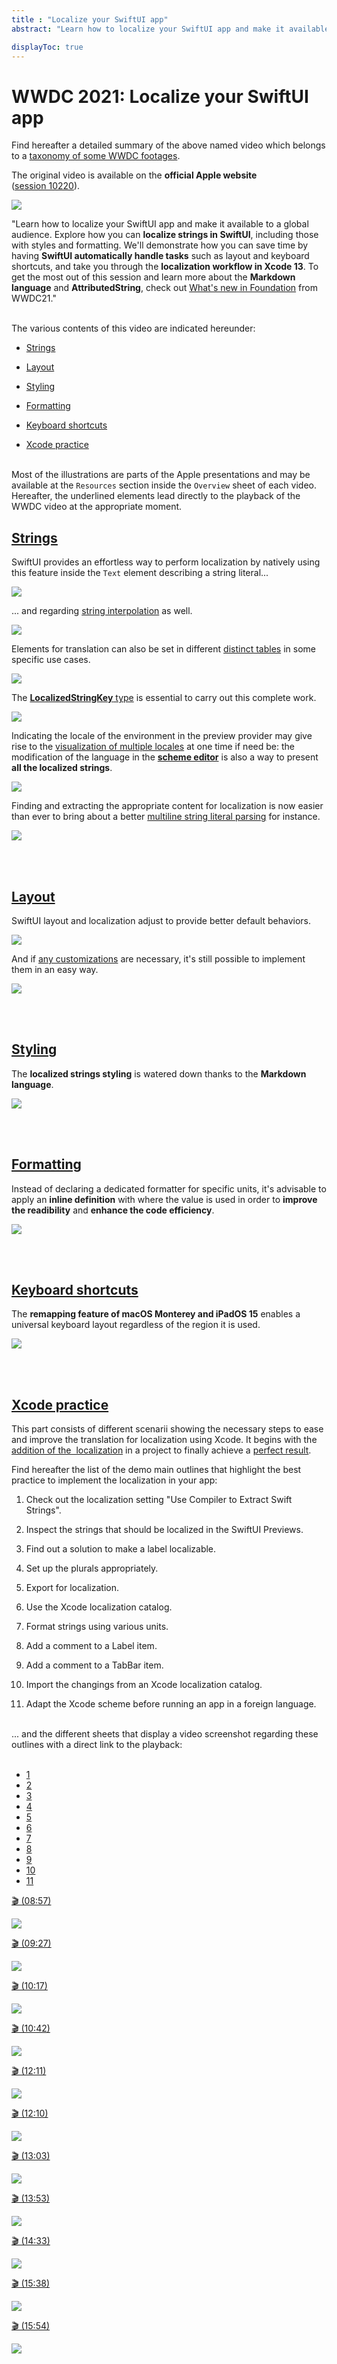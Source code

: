 ```yaml
---
title : "Localize your SwiftUI app"
abstract: "Learn how to localize your SwiftUI app and make it available to a global audience."

displayToc: true
---
```


# WWDC 2021: Localize your SwiftUI app
Find hereafter a detailed summary of the above named video which belongs to a [taxonomy&nbsp;of&nbsp;some&nbsp;WWDC&nbsp;footages](../../).

The original video is available on the **official Apple website** ([session&nbsp;10220](https://developer.apple.com/videos/play/wwdc2021/10220/)).

![](../../../../../images/iOSdev/wwdc21-10220.png)

"Learn how to localize your SwiftUI app and make it available to a global audience. Explore how you can **localize strings in SwiftUI**, including those with styles and formatting. We'll demonstrate how you can save time by having **SwiftUI automatically handle tasks** such as layout and keyboard shortcuts, and take you through the **localization workflow in Xcode&nbsp;13**. To get the most out of this session and learn more about the **Markdown language** and **AttributedString**, check out [What's&nbsp;new&nbsp;in&nbsp;Foundation](../2110109) from WWDC21."

</br>The various contents of this video are indicated hereunder:
- [Strings](#strings)

- [Layout](#layout)

- [Styling](#styling)

- [Formatting](#formatting)

- [Keyboard&nbsp;shortcuts](#keyboard-shortcuts)

- [Xcode&nbsp;practice](#xcode-practice)

</br>Most of the illustrations are parts of the Apple presentations and may be available at the `Resources` section inside the `Overview` sheet of each video.
</br>Hereafter, the underlined elements lead directly to the playback of the WWDC video at the appropriate moment.
</br>
## [Strings](https://developer.apple.com/videos/play/wwdc2021/10220/?time=79)

SwiftUI provides an effortless way to perform localization by natively using this feature inside the `Text` element describing a string literal...

![](../../../../../images/iOSdev/wwdc21-10220-Strings_1.png)

... and regarding [string&nbsp;interpolation](https://developer.apple.com/videos/play/wwdc2021/10220/?time=105) as well.

![](../../../../../images/iOSdev/wwdc21-10220-Strings_2.png)

Elements for translation can also be set in different [distinct&nbsp;tables](https://developer.apple.com/videos/play/wwdc2021/10220/?time=125) in some specific use cases.

![](../../../../../images/iOSdev/wwdc21-10220-Strings_3.png)

The [**LocalizedStringKey**&nbsp;type](https://developer.apple.com/videos/play/wwdc2021/10220/?time=160) is essential to carry out this complete work.

![](../../../../../images/iOSdev/wwdc21-10220-Strings_4.png)

Indicating the locale of the environment in the preview provider may give rise to the [visualization&nbsp;of&nbsp;multiple&nbsp;locales](https://developer.apple.com/videos/play/wwdc2021/10220/?time=191) at one time if need be: the modification of the language in the <a style="text-decoration: underline;" role="button" onclick="$('#XcodePractice11_tab').trigger('click');document.getElementById('xcode-practice').scrollIntoView({ behavior: 'smooth', block: 'start' })">**scheme editor**</a> is also a way to present **all the localized strings**.

![](../../../../../images/iOSdev/wwdc21-10220-Strings_5.png)

Finding and extracting the appropriate content for localization is now easier than ever to bring about a better [multiline&nbsp;string&nbsp;literal&nbsp;parsing](https://developer.apple.com/videos/play/wwdc2021/10220/?time=209) for instance. 

![](../../../../../images/iOSdev/wwdc21-10220-Strings_6.png)

</br></br>
## [Layout](https://developer.apple.com/videos/play/wwdc2021/10220/?time=235)

SwiftUI layout and localization adjust to provide better default behaviors.

![](../../../../../images/iOSdev/wwdc21-10220-Layout_1.png)

And if [any&nbsp;customizations](https://developer.apple.com/videos/play/wwdc2021/10220/?time=277) are necessary, it's still possible to implement them in an easy way.

![](../../../../../images/iOSdev/wwdc21-10220-Layout_2.png)


</br></br>
## [Styling](https://developer.apple.com/videos/play/wwdc2021/10220/?time=290)

The **localized strings styling** is watered down thanks to the **Markdown language**.

![](../../../../../images/iOSdev/wwdc21-10220-Styling.png)

</br></br>
## [Formatting](https://developer.apple.com/videos/play/wwdc2021/10220/?time=349)

Instead of declaring a dedicated formatter for specific units, it's advisable to apply an **inline definition** with where the value is used in order to **improve the readibility** and **enhance the code efficiency**.

![](../../../../../images/iOSdev/wwdc21-10220-Formatting.png)

</br></br>
## [Keyboard&nbsp;shortcuts](https://developer.apple.com/videos/play/wwdc2021/10220/?time=392)

The **remapping feature of macOS&nbsp;Monterey and iPadOS&nbsp;15** enables a universal keyboard layout regardless of the region it is used.

![](../../../../../images/iOSdev/wwdc21-10220-KeyboardShortcuts.png)

</br></br>
## [Xcode&nbsp;practice](https://developer.apple.com/videos/play/wwdc2021/10220/?time=482)

This part consists of different scenarii showing the necessary steps to ease and improve the translation for localization using Xcode. 
It begins with the [addition&nbsp;of&nbsp;the&nbsp; localization](https://developer.apple.com/videos/play/wwdc2021/10220/?time=495) in a project to finally achieve a [perfect&nbsp;result](https://developer.apple.com/videos/play/wwdc2021/10220/?time=969).

Find hereafter the list of the demo main outlines that highlight the best practice to implement the localization in your app:

1. Check out the localization setting "Use Compiler to Extract Swift Strings".

2. Inspect the strings that should be localized in the SwiftUI Previews.

3. Find out a solution to make a label localizable.

4. Set up the plurals appropriately.

5. Export for localization.

6. Use the Xcode localization catalog.

7. Format strings using various units.

8. Add a comment to a Label item.

9. Add a comment to a TabBar item.

10. Import the changings from an Xcode localization catalog.

11. Adapt the Xcode scheme before running an app in a foreign language.

</br>
... and the different sheets that display a video screenshot regarding these outlines with a direct link to the playback: 
</br></br>

<ul class="nav nav-tabs" role="tablist">
    <li class="nav-item" role="presentation">
        <a class="nav-link active"
           data-bs-toggle="tab" 
           href="#XcodePractice1"
           id="XcodePractice1_tab"
           role="tab" 
           aria-selected="true">1</a>
    </li>
    <li class="nav-item" role="presentation">
        <a class="nav-link"
           data-bs-toggle="tab" 
           href="#XcodePractice2"
           id="XcodePractice2_tab"
           role="tab" 
           aria-selected="false">2</a>
    </li>
    <li class="nav-item" role="presentation">
        <a class="nav-link"
           data-bs-toggle="tab" 
           href="#XcodePractice3"
           id="XcodePractice3_tab"
           role="tab" 
           aria-selected="false">3</a>
    </li>
    <li class="nav-item" role="presentation">
        <a class="nav-link"
           data-bs-toggle="tab" 
           href="#XcodePractice4"
           id="XcodePractice4_tab"
           role="tab" 
           aria-selected="false">4</a>
    </li>
    <li class="nav-item" role="presentation">
        <a class="nav-link"
           data-bs-toggle="tab" 
           href="#XcodePractice5"
           id="XcodePractice5_tab"
           role="tab" 
           aria-selected="false">5</a>
    </li>
    <li class="nav-item" role="presentation">
        <a class="nav-link"
           data-bs-toggle="tab" 
           href="#XcodePractice6"
           id="XcodePractice6_tab"
           role="tab" 
           aria-selected="false">6</a>
    </li>
    <li class="nav-item" role="presentation">
        <a class="nav-link"
           data-bs-toggle="tab" 
           href="#XcodePractice7"
           id="XcodePractice7_tab"
           role="tab" 
           aria-selected="false">7</a>
    </li>
    <li class="nav-item" role="presentation">
        <a class="nav-link"
           data-bs-toggle="tab" 
           href="#XcodePractice8"
           id="XcodePractice8_tab"
           role="tab" 
           aria-selected="false">8</a>
    </li>
    <li class="nav-item" role="presentation">
        <a class="nav-link"
           data-bs-toggle="tab" 
           href="#XcodePractice9"
           id="XcodePractice9_tab"
           role="tab" 
           aria-selected="false">9</a>
    </li>
    <li class="nav-item" role="presentation">
        <a class="nav-link"
           data-bs-toggle="tab" 
           href="#XcodePractice10"
           id="XcodePractice10_tab"
           role="tab" 
           aria-selected="false">10</a>
    </li>
    <li class="nav-item" role="presentation">
        <a class="nav-link"
           data-bs-toggle="tab" 
           href="#XcodePractice11"
           id="XcodePractice11_tab"
           role="tab" 
           aria-selected="false">11</a>
    </li>
</ul>

<div class="tab-content">
<div class="tab-pane show active" id="XcodePractice1" role="tabpanel">

<a alt="Click to playback the video at the indicated time." href="https://developer.apple.com/videos/play/wwdc2021/10220/?time=537">🎬 (08:57)</a> 

![](../../../../../images/iOSdev/wwdc21-10220-XcodePractice_1.png)
</div>

<div class="tab-pane" id="XcodePractice2" role="tabpanel">

<a alt="Click to playback the video at the indicated time." href="https://developer.apple.com/videos/play/wwdc2021/10220/?time=567">🎬 (09:27)</a> 

![](../../../../../images/iOSdev/wwdc21-10220-XcodePractice_2.png)
</div>

<div class="tab-pane" id="XcodePractice3" role="tabpanel">

<a alt="Click to playback the video at the indicated time." href="https://developer.apple.com/videos/play/wwdc2021/10220/?time=617">🎬 (10:17)</a> 

![](../../../../../images/iOSdev/wwdc21-10220-XcodePractice_3.png)
</div>

<div class="tab-pane" id="XcodePractice4" role="tabpanel">

<a alt="Click to playback the video at the indicated time." href="https://developer.apple.com/videos/play/wwdc2021/10220/?time=642">🎬 (10:42)</a> 

![](../../../../../images/iOSdev/wwdc21-10220-XcodePractice_4.png)
</div>

<div class="tab-pane" id="XcodePractice5" role="tabpanel">

<a alt="Click to playback the video at the indicated time." href="https://developer.apple.com/videos/play/wwdc2021/10220/?time=691">🎬 (12:11)</a> 

![](../../../../../images/iOSdev/wwdc21-10220-XcodePractice_5.png)
</div>

<div class="tab-pane" id="XcodePractice6" role="tabpanel">

<a alt="Click to playback the video at the indicated time." href="https://developer.apple.com/videos/play/wwdc2021/10220/?time=730">🎬 (12:10)</a> 

![](../../../../../images/iOSdev/wwdc21-10220-XcodePractice_6.png)
</div>

<div class="tab-pane" id="XcodePractice7" role="tabpanel">

<a alt="Click to playback the video at the indicated time." href="https://developer.apple.com/videos/play/wwdc2021/10220/?time=783">🎬 (13:03)</a> 

![](../../../../../images/iOSdev/wwdc21-10220-XcodePractice_7.png)
</div>

<div class="tab-pane" id="XcodePractice8" role="tabpanel">

<a alt="Click to playback the video at the indicated time." href="https://developer.apple.com/videos/play/wwdc2021/10220/?time=833">🎬 (13:53)</a> 

![](../../../../../images/iOSdev/wwdc21-10220-XcodePractice_8.png)
</div>

<div class="tab-pane" id="XcodePractice9" role="tabpanel">

<a alt="Click to playback the video at the indicated time." href="https://developer.apple.com/videos/play/wwdc2021/10220/?time=873">🎬 (14:33)</a> 

![](../../../../../images/iOSdev/wwdc21-10220-XcodePractice_9.png)
</div>

<div class="tab-pane" id="XcodePractice10" role="tabpanel">

<a alt="Click to playback the video at the indicated time." href="https://developer.apple.com/videos/play/wwdc2021/10220/?time=938">🎬 (15:38)</a> 

![](../../../../../images/iOSdev/wwdc21-10220-XcodePractice_10.png)
</div>

<div class="tab-pane" id="XcodePractice11" role="tabpanel">

<a alt="Click to playback the video at the indicated time." href="https://developer.apple.com/videos/play/wwdc2021/10220/?time=954">🎬 (15:54)</a> 

![](../../../../../images/iOSdev/wwdc21-10220-XcodePractice_11.png)
</div>
</div>

</br></br></br>